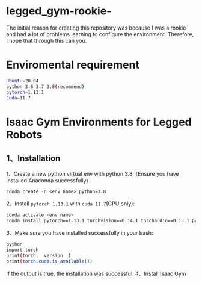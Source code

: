 # legged_gym-rookie-
The initial reason for creating this repository was because I was a rookie and had a lot of problems learning to configure the environment. Therefore, I hope that through this can you.
# Enviromental requirement
```bash
Ubuntu=20.04
python 3.6 3.7 3.8(recommend)
pytorch=1.13.1
Cuda=11.7
```

# Isaac Gym Environments for Legged Robots
## 1、Installation
1、Create a new python virtual env with python 3.8（Ensure you have installed Anaconda successfully)

`conda create -n <env name> python=3.8`

2、Install `pytorch 1.13.1` with `cuda 11.7`(GPU only):
```bash
conda activate <env name>
conda install pytorch==1.13.1 torchvision==0.14.1 torchaudio==0.13.1 pytorch-cuda=11.7 -c pytorch -c nvidia
```
3、Make sure you have installed successfully in your bash:
```bash
python
import torch
print(torch.__version__)
print(torch.cuda.is_available())
```
If the output is true, the installation was successful.
4、Install Isaac Gym 
